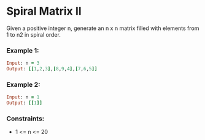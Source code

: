 # Spiral Matrix II

Given a positive integer n, generate an n x n matrix filled with elements from 1 to n2 in spiral order.

### Example 1:
```ruby
Input: n = 3
Output: [[1,2,3],[8,9,4],[7,6,5]]
```
### Example 2:
```ruby
Input: n = 1
Output: [[1]]
```
### Constraints:

- 1 <= n <= 20